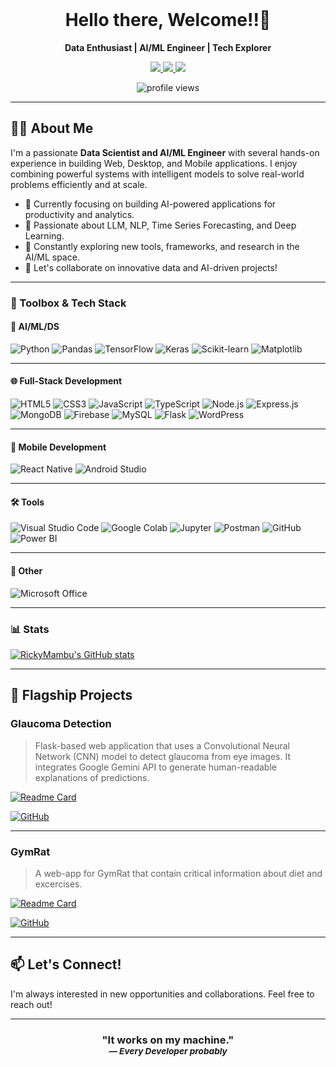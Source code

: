 <br>
<h1 align="center">Hello there, Welcome!!👋</h1>

<p align="center">
  <b>Data Enthusiast | AI/ML Engineer | Tech Explorer</b>
</p>

<p align="center">
  <a href="https://discord.com/users/YOUR_DISCORD_ID">
    <img src="https://img.shields.io/badge/DISCORD-5865F2?style=for-the-badge&logo=discord&logoColor=white" />
  </a>
  <a href="https://instagram.com/YOUR_INSTAGRAM">
    <img src="https://img.shields.io/badge/INSTAGRAM-E4405F?style=for-the-badge&logo=instagram&logoColor=white" />
  </a>
  <a href="https://linkedin.com/in/YOUR_LINKEDIN">
    <img src="https://img.shields.io/badge/LINKEDIN-0077B5?style=for-the-badge&logo=linkedin&logoColor=white" />
  </a>
</p>

<p align="center">
  <img src="https://komarev.com/ghpvc/?username=RickyMambu&label=Profile%20views&color=0e75b6&style=flat" alt="profile views" />
</p>

---

## 👨‍💻 About Me

I'm a passionate **Data Scientist and AI/ML Engineer** with several hands-on experience in building Web, Desktop, and Mobile applications. I enjoy combining powerful  systems with intelligent models to solve real-world problems efficiently and at scale.

- 🎯 Currently focusing on building AI-powered applications for productivity and analytics.
- 🤖 Passionate about LLM, NLP, Time Series Forecasting, and Deep Learning.
- 🌱 Constantly exploring new tools, frameworks, and research in the AI/ML space.
- 🤝 Let's collaborate on innovative data and AI-driven projects!

---

### 🧰 Toolbox & Tech Stack

#### 🤖 AI/ML/DS
![Python](https://img.shields.io/badge/-Python-3776AB?logo=python&logoColor=white&style=for-the-badge)
![Pandas](https://img.shields.io/badge/-Pandas-150458?logo=pandas&logoColor=white&style=for-the-badge)
![TensorFlow](https://img.shields.io/badge/-TensorFlow-FF6F00?logo=tensorflow&logoColor=white&style=for-the-badge)
![Keras](https://img.shields.io/badge/-Keras-D00000?logo=keras&logoColor=white&style=for-the-badge)
![Scikit-learn](https://img.shields.io/badge/-Scikit--learn-F7931E?logo=scikit-learn&logoColor=white&style=for-the-badge)
<img src="https://img.shields.io/badge/Matplotlib-11557C?style=for-the-badge&logo=matplotlib&logoColor=white" alt="Matplotlib"/>


---

#### 🌐 Full-Stack Development
![HTML5](https://img.shields.io/badge/-HTML5-E34F26?logo=html5&logoColor=white&style=for-the-badge)
![CSS3](https://img.shields.io/badge/-CSS3-1572B6?logo=css3&logoColor=white&style=for-the-badge)
![JavaScript](https://img.shields.io/badge/-JavaScript-F7DF1E?logo=javascript&logoColor=black&style=for-the-badge)
![TypeScript](https://img.shields.io/badge/-TypeScript-3178C6?logo=typescript&logoColor=white&style=for-the-badge)
![Node.js](https://img.shields.io/badge/-Node.js-339933?logo=node.js&logoColor=white&style=for-the-badge)
![Express.js](https://img.shields.io/badge/-Express.js-000000?logo=express&logoColor=white&style=for-the-badge)
![MongoDB](https://img.shields.io/badge/-MongoDB-47A248?logo=mongodb&logoColor=white&style=for-the-badge)
![Firebase](https://img.shields.io/badge/-Firebase-FFCA28?logo=firebase&logoColor=black&style=for-the-badge)
![MySQL](https://img.shields.io/badge/-MySQL-005C84?logo=mysql&logoColor=white&style=for-the-badge)
![Flask](https://img.shields.io/badge/-Flask-000000?logo=flask&logoColor=white&style=for-the-badge)
<img src="https://img.shields.io/badge/WordPress-21759B?style=for-the-badge&logo=wordpress&logoColor=white" alt="WordPress"/>


---

#### 📱 Mobile Development
![React Native](https://img.shields.io/badge/-React%20Native-61DAFB?logo=react&logoColor=black&style=for-the-badge)
![Android Studio](https://img.shields.io/badge/-Android%20Studio-3DDC84?logo=android-studio&logoColor=white&style=for-the-badge)

---

#### 🛠️ Tools
![Visual Studio Code](https://img.shields.io/badge/-VS%20Code-007ACC?logo=visual-studio-code&logoColor=white&style=for-the-badge)
![Google Colab](https://img.shields.io/badge/-Google%20Colab-F9AB00?logo=google-colab&logoColor=white&style=for-the-badge)
![Jupyter](https://img.shields.io/badge/-Jupyter-F37626?logo=jupyter&logoColor=white&style=for-the-badge)
![Postman](https://img.shields.io/badge/-Postman-FF6C37?logo=postman&logoColor=white&style=for-the-badge)
![GitHub](https://img.shields.io/badge/-GitHub-181717?logo=github&logoColor=white&style=for-the-badge)
<img src="https://img.shields.io/badge/Power%20BI-F2C811?style=for-the-badge&logo=Power%20BI&logoColor=black" alt="Power BI"/>


---

#### 💼 Other
![Microsoft Office](https://img.shields.io/badge/-Microsoft%20Office-D83B01?logo=microsoft-office&logoColor=white&style=for-the-badge)

---

### 📊 Stats
[![RickyMambu's GitHub stats](https://github-readme-stats.vercel.app/api?username=RickyMambu)](https://github.com/RickyMambu/github-readme-stats)

---


## 🚀 Flagship Projects

### **Glaucoma Detection**
> Flask-based web application that uses a Convolutional Neural Network (CNN) model to detect glaucoma from eye images. It integrates Google Gemini API to generate human-readable explanations of predictions.

[![Readme Card](https://github-readme-stats.vercel.app/api/pin/?username=RickyMambu&repo=GlaucomaDetection&show_owner=True)](https://github.com/RickyMambu/GlaucomaDetection)

[![GitHub](https://img.shields.io/badge/GitHub-Repo-181717?style=for-the-badge&logo=github&logoColor=white)](https://github.com/RickyMambu/GlaucomaDetection)

---

### **GymRat**
> A web-app for GymRat that contain critical information about diet and excercises.

[![Readme Card](https://github-readme-stats.vercel.app/api/pin/?username=RickyMambu&repo=GymRat&show_owner=True)](https://github.com/RickyMambu/GymRat)

[![GitHub](https://img.shields.io/badge/GitHub-Repo-181717?style=for-the-badge&logo=github&logoColor=white)](https://github.com/RickyMambu/GymRat)

---

## 📫 Let's Connect!

I'm always interested in new opportunities and collaborations. Feel free to reach out!

---

<h3 align="center">
  "It works on my machine."  
  <br/>
  <small><em>— Every Developer probably</em></small>
</h3>

